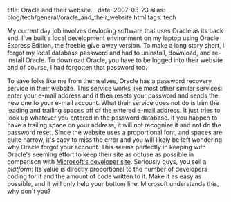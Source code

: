 title: Oracle and their website...
date: 2007-03-23
alias: blog/tech/general/oracle_and_their_website.html
tags: tech

My current day job involves devloping software that uses Oracle as its
back end.  I've built a local development environment on my laptop
using Oracle Express Edition, the freebie give-away version. To make a
long story short, I forgot my local database password and had to
uninstall, download, and re-install Oracle. To download Oracle, you
have to be logged into their website and of course, I had forgotten
that password too.

To save folks like me from themselves, Oracle has a password recovery
service in their website. This service works like most other similar
services: enter your e-mail address and it then resets your password
and sends the new one to your e-mail account. What their service does
not do is trim the leading and trailing spaces off of the entered
e-mail address. It just tries to look up whatever you entered in the
password database. If you happen to have a trailing space on your
address, it will not recognize it and not do the password reset. Since
the website uses a proportional font, and spaces are quite narrow,
it's easy to miss the error and you will likely be left wondering why
Oracle forgot your account. This seems perfectly in keeping with
Oracle's seeming effort to keep their site as obtuse as possible in
comparison with <a href="http://msdn.microsoft.com">Microsoft's
developer site</a>. Seriously guys, you sell a <i>platform</i>: Its
value is directly proportional to the number of developers coding for
it and the amount of code written to it. Make it as easy as possible,
and it will only help your bottom line. Microsoft understands this,
why don't you?
	
